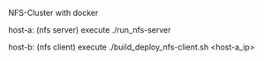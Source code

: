 NFS-Cluster with docker

host-a: (nfs server)
    execute ./run_nfs-server

host-b: (nfs client)
    execute ./build_deploy_nfs-client.sh <host-a_ip>

